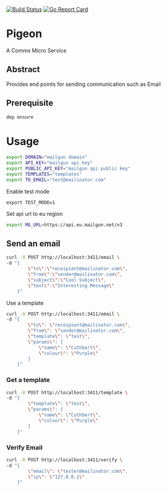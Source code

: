 [![Build Status](https://travis-ci.org/roundpartner/pigeon.svg?branch=master)](https://travis-ci.org/roundpartner/pigeon)
[![Go Report Card](https://goreportcard.com/badge/github.com/roundpartner/pigeon)](https://goreportcard.com/report/github.com/roundpartner/pigeon)
# Pigeon
A Comms Micro Service
## Abstract
Provides end points for sending communication such as Email
## Prerequisite
```bash
dep ensure
```
# Usage
```bash
export DOMAIN="mailgun domain"
export API_KEY="mailgun api key"
export PUBLIC_API_KEY="mailgun api public key"
export TEMPLATES="templates"
export TO_EMAIL="test@mailinator.com"
```
Enable test mode
```
export TEST_MODE=1
```
Set api url to eu region
```bash
export MG_URL=https://api.eu.mailgun.net/v3
```

## Send an email
```bash
curl -X POST http://localhost:3411/email \
-d "{
        \"to\":\"receipient@mailinator.com\",
        \"from\":\"sender@mailinator.com\",
        \"subject\":\"Cool Subject\",
        \"text\":\"Interesting Message\"
    }"
```
Use a template
```bash
curl -X POST http://localhost:3411/email \
-d "{
        \"to\": \"receipient@mailinator.com\",
        \"from\": \"sender@mailinator.com\",
        \"template\": \"test\",
        \"params\": {
            \"name\": \"Cuthbert\",
            \"colour\": \"Purple\"
        }
    }"
```
### Get a template
```bash
curl -X POST http://localhost:3411/template \
-d "{
        \"template\": \"test\",
        \"params\": {
            \"name\": \"Cuthbert\",
            \"colour\": \"Purple\"
        }
    }"
```
### Verify Email
```bash
curl -X POST http://localhost:3411/verify \
-d "{
        \"email\": \"tester@mailinator.com\",
        \"ip\": \"127.0.0.1\"
    }"
```
